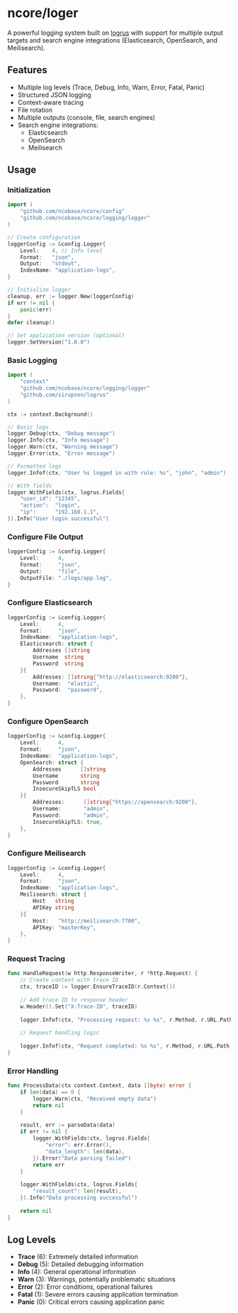 # ncore/loger

A powerful logging system built on [logrus](https://github.com/sirupsen/logrus) with support for multiple output targets and search engine integrations (Elasticsearch, OpenSearch, and Meilisearch).

## Features

- Multiple log levels (Trace, Debug, Info, Warn, Error, Fatal, Panic)
- Structured JSON logging
- Context-aware tracing
- File rotation
- Multiple outputs (console, file, search engines)
- Search engine integrations:
  - Elasticsearch
  - OpenSearch
  - Meilisearch

## Usage

### Initialization

```go
import (
    "github.com/ncobase/ncore/config"
    "github.com/ncobase/ncore/logging/logger"
)

// Create configuration
loggerConfig := &config.Logger{
    Level:    4, // Info level
    Format:   "json",
    Output:   "stdout",
    IndexName: "application-logs",
}

// Initialize logger
cleanup, err := logger.New(loggerConfig)
if err != nil {
    panic(err)
}
defer cleanup()

// Set application version (optional)
logger.SetVersion("1.0.0")
```

### Basic Logging

```go
import (
    "context"
    "github.com/ncobase/ncore/logging/logger"
    "github.com/sirupsen/logrus"
)

ctx := context.Background()

// Basic logs
logger.Debug(ctx, "Debug message")
logger.Info(ctx, "Info message")
logger.Warn(ctx, "Warning message")
logger.Error(ctx, "Error message")

// Formatted logs
logger.Infof(ctx, "User %s logged in with role: %s", "john", "admin")

// With fields
logger.WithFields(ctx, logrus.Fields{
    "user_id": "12345",
    "action":  "login",
    "ip":      "192.168.1.1",
}).Info("User login successful")
```

### Configure File Output

```go
loggerConfig := &config.Logger{
    Level:      4,
    Format:     "json",
    Output:     "file",
    OutputFile: "./logs/app.log",
}
```

### Configure Elasticsearch

```go
loggerConfig := &config.Logger{
    Level:      4,
    Format:     "json",
    IndexName:  "application-logs",
    Elasticsearch: struct {
        Addresses []string
        Username  string
        Password  string
    }{
        Addresses: []string{"http://elasticsearch:9200"},
        Username:  "elastic",
        Password:  "password",
    },
}
```

### Configure OpenSearch

```go
loggerConfig := &config.Logger{
    Level:      4,
    Format:     "json",
    IndexName:  "application-logs",
    OpenSearch: struct {
        Addresses      []string
        Username       string
        Password       string
        InsecureSkipTLS bool
    }{
        Addresses:      []string{"https://opensearch:9200"},
        Username:       "admin",
        Password:       "admin",
        InsecureSkipTLS: true,
    },
}
```

### Configure Meilisearch

```go
loggerConfig := &config.Logger{
    Level:      4,
    Format:     "json",
    IndexName:  "application-logs",
    Meilisearch: struct {
        Host   string
        APIKey string
    }{
        Host:   "http://meilisearch:7700",
        APIKey: "masterKey",
    },
}
```

### Request Tracing

```go
func HandleRequest(w http.ResponseWriter, r *http.Request) {
    // Create context with trace ID
    ctx, traceID := logger.EnsureTraceID(r.Context())
    
    // Add trace ID to response header
    w.Header().Set("X-Trace-ID", traceID)
    
    logger.Infof(ctx, "Processing request: %s %s", r.Method, r.URL.Path)
    
    // Request handling logic
    
    logger.Infof(ctx, "Request completed: %s %s", r.Method, r.URL.Path)
}
```

### Error Handling

```go
func ProcessData(ctx context.Context, data []byte) error {
    if len(data) == 0 {
        logger.Warn(ctx, "Received empty data")
        return nil
    }
    
    result, err := parseData(data)
    if err != nil {
        logger.WithFields(ctx, logrus.Fields{
            "error": err.Error(),
            "data_length": len(data),
        }).Error("Data parsing failed")
        return err
    }
    
    logger.WithFields(ctx, logrus.Fields{
        "result_count": len(result),
    }).Info("Data processing successful")
    
    return nil
}
```

## Log Levels

- **Trace** (6): Extremely detailed information
- **Debug** (5): Detailed debugging information
- **Info** (4): General operational information
- **Warn** (3): Warnings, potentially problematic situations
- **Error** (2): Error conditions, operational failures
- **Fatal** (1): Severe errors causing application termination
- **Panic** (0): Critical errors causing application panic
